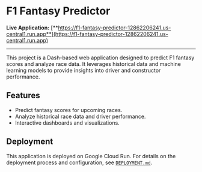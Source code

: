 # F1 Fantasy Predictor

**Live Application:** [**https://f1-fantasy-predictor-12862206241.us-central1.run.app**](https://f1-fantasy-predictor-12862206241.us-central1.run.app)

---

This project is a Dash-based web application designed to predict F1 fantasy scores and analyze race data. It leverages historical data and machine learning models to provide insights into driver and constructor performance.

## Features
-   Predict fantasy scores for upcoming races.
-   Analyze historical race data and driver performance.
-   Interactive dashboards and visualizations.

## Deployment
This application is deployed on Google Cloud Run. For details on the deployment process and configuration, see [`DEPLOYMENT.md`](./DEPLOYMENT.md).
